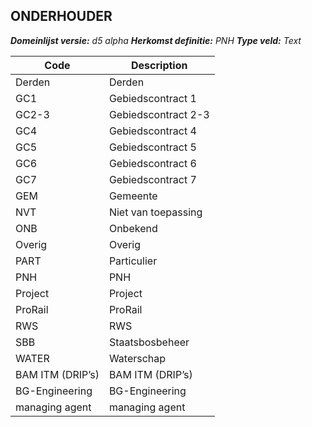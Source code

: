 ## ONDERHOUDER

*__Domeinlijst versie:__ d5 alpha*
*__Herkomst definitie:__ PNH*
*__Type veld:__ Text*

|__Code__ |__Description__	|
|	---	|	---	|
| Derden | Derden |
| GC1 | Gebiedscontract 1 |
| GC2-3 | Gebiedscontract 2-3 |
| GC4 | Gebiedscontract 4 |
| GC5 | Gebiedscontract 5 |
| GC6 | Gebiedscontract 6 |
| GC7 | Gebiedscontract 7 |
| GEM | Gemeente |
| NVT | Niet van toepassing |
| ONB | Onbekend |
| Overig | Overig |
| PART | Particulier |
| PNH | PNH |
| Project | Project |
| ProRail | ProRail |
| RWS | RWS |
| SBB | Staatsbosbeheer |
| WATER | Waterschap |
| BAM ITM (DRIP’s) | BAM ITM (DRIP’s) |
| BG-Engineering | BG-Engineering |
| managing agent | managing agent |

